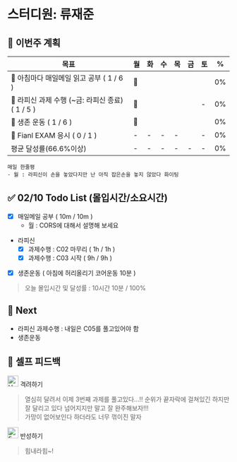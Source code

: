 # 스터디원: 류재준

## 🚀 이번주 계획

| 목표                            | 월   | 화   | 수   | 목   | 금   | 토   | %   |
| ------------------------------- | --- | --- | --- | --- | --- | --- | --- |
| 📰 아침마다 매일메일 읽고 공부 ( 1 / 6 ) |🌠|||||| 0% |
| 📌 라피신 과제 수행 (~금: 라피신 종료) ( 1 / 5 ) |🌠|||||-| 0%  |
| 💪 생존 운동 ( 1 / 6 )               |🌠|||||| 0% |
| 💯 Fianl EXAM 응시 ( 0 / 1 )            |-|-|-|-||-| 0% |
| 평균 달성률(66.6%이상)      |-|-|-|-|-|-|  0% |


```text
매일 한줄평
- 월 : 라피신이 손을 놓았다지만 난 아직 잡은손을 놓지 않았다 화이팅
```

## ✅ 02/10 Todo List (몰입시간/소요시간) 
- [x] 매일메일 공부 ( 10m / 10m )
  - 월 : CORS에 대해서 설명해 보세요
- 라피신
  - [x] 과제수행 : C02 마무리 ( 1h / 1h )
  - [x] 과제수행 : C03 시작 ( 9h / 9h )
- [x] 생존운동 ( 아침에 허리올리기 코어운동 10분 )
> 오늘 몰입시간 및 달성률 : 10시간 10분 / 100%

## 🌱 Next
- 라피신 과제수행 : 내일은 C05를 풀고있어야 함
- 생존운동

## 🎉 셀프 피드백

<img src="https://raw.githubusercontent.com/Tarikul-Islam-Anik/Animated-Fluent-Emojis/master/Emojis/Smilies/Hugging%20Face.png" alt="Hugging Face" width="25" height="25"> 격려하기</img>

> 열심히 달려서 이제 3번째 과제를 풀고있다...!! 순위가 끝자락에 걸쳐있긴 하지만 잘 달리고 있다 넘어지지만 말고 잘 완주해보자!!! <br/>
> 가망이 없어보인다 하더라도 너무 꺾이진 말자

<img src="https://raw.githubusercontent.com/Tarikul-Islam-Anik/Animated-Fluent-Emojis/master/Emojis/Smilies/Face%20with%20Monocle.png" alt="Face with Monocle" width="25" height="25"> 반성하기</img>

>  힘내라힘~!
